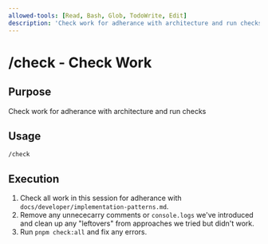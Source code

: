 ```yaml
---
allowed-tools: [Read, Bash, Glob, TodoWrite, Edit]
description: 'Check work for adherance with architecture and run checks'
---
```


# /check - Check Work

## Purpose

Check work for adherance with architecture and run checks

## Usage

```
/check
```

## Execution

1. Check all work in this session for adherance with `docs/developer/implementation-patterns.md`.
2. Remove any unnececarry comments or `console.logs` we've introduced and clean up any "leftovers" from approaches we tried but didn't work.
3. Run `pnpm check:all` and fix any errors.
